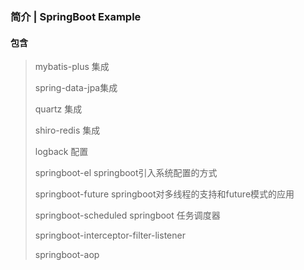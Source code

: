 ### 简介 | SpringBoot Example

#### 包含 
>mybatis-plus 集成 
>
>spring-data-jpa集成
>
>quartz 集成 
>
>shiro-redis 集成
>
>logback 配置
>
>springboot-el springboot引入系统配置的方式
>
>springboot-future springboot对多线程的支持和future模式的应用
>
>springboot-scheduled springboot 任务调度器
>
>springboot-interceptor-filter-listener
>
>springboot-aop
